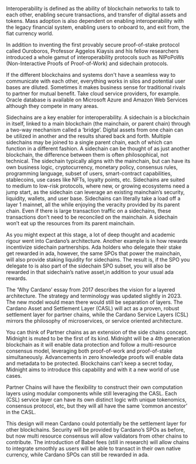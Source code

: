 Interoperability is defined as the ability of blockchain networks to talk to each other, enabling secure transactions, and transfer of digital assets and tokens. Mass adoption is also dependent on enabling interoperability with the legacy financial system, enabling users to onboard to, and exit from, the fiat currency world.  

In addition to inventing the first provably secure proof-of-stake protocol called Ouroboros, Professor Aggelos Kiaysis and his fellow researchers introduced a whole gamut of interoperability protocols such as NIPoPoWs (Non-Interactive Proofs of Proof-of-Work) and sidechain protocols.

If the different blockchains and systems don't have a seamless way to communicate with each other, everything works in silos and potential user bases are diluted. Sometimes it makes business sense for traditional rivals to partner for mutual benefit. Take cloud service providers, for example. Oracle database is available on Microsoft Azure and Amazon Web Services although they compete in many areas. 

Sidechains are a key enabler for interoperability. A sidechain is a blockchain in itself, linked to a main blockchain (the mainchain, or parent chain) through a two-way mechanism called a ‘bridge’. Digital assets from one chain can be utilized in another and the results shared back and forth. Multiple sidechains may be joined to a single parent chain, each of which can function in a different fashion. 
A sidechain can be thought of as just another blockchain, the difference between them is often philosophical, not technical. The sidechain typically aligns with the mainchain, but can have its own business logic, cryptocurrency, monetary policy, consensus rules, programming language, subset of users, smart-contract capabilities, stablecoins, use cases like NFTs, loyalty points, etc. 
Sidechains are suited to medium to low-risk protocols, where new, or growing ecosystems need a jump start, as the sidechain can leverage an existing mainchain’s security, liquidity, wallets, and user base. Sidechains can literally take a load off a layer 1 mainnet, all the while enjoying the veracity provided by its parent chain. Even if there is large transaction traffic on a sidechains, these transactions don’t need to be reconciled on the mainchain. A sidechain won’t eat up the resources from its parent mainchain. 

As you might expect at this stage, a lot of deep thought and academic rigour went into Cardano’s architecture. Another example is in how rewards incentivize sidechain partnerships. Ada holders who delegate their stake get rewarded in ada, however, the same SPOs that power the mainchain, will also provide staking liquidity for sidechains. The result is, if the SPO you delegate to is also part of the sidechain SPO subset, you will also be rewarded in that sidechain’s native asset,in addition to your usual ada rewards. 

The ‘Why Cardano’ essay from 2017 describes the vision for a layered architecture. The strategy and terminology was updated slightly in 2023. The new model would mean there would still be separation of layers. The Cardano Asset and Settlement Layer (CASL) will act as a proven, robust settlement layer for partner chains, while the Cardano Service Layers (CSL) mirrors the philosophy of microservices, or service oriented architecture. 

You can think of Partner chains as an extension of the side chains concept. Midnight is muted to be the first of its kind. Midnight will be a 4th generation blockchain as it will enable data protection and follow a multi-resource consensus model, leveraging both proof-of-work and proof-of-stake simultaneously. Advancements in zero knowledge proofs will enable data and metadata to be protected. Blockchains can’t keep a secret today, Midnight aims to introduce this capability and with it a new world of use cases.

Partner Chains will have the flexibility to construct their own computation layers using modular components while still leveraging the CASL. Each (CSL) service layer can have its own distinct logic with unique tokenomics, consensus protocol, etc, but they will all have the same ‘common ancestor’ in the CASL. 


This design will mean Cardano could potentially be the settlement layer for other blockchains. Security will be provided by Cardano’s SPOs as before, but now multi resource consensus will allow validators from other chains to contribute. The introduction of Babel fees (still in research) will allow chains to integrate smoothly as users will be able to transact in their own native currency, while Cardano SPOs can still be rewarded in ada.
